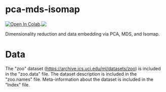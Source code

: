 # pca-mds-isomap

<a href="https://colab.research.google.com/github/mark-antal-csizmadia/pca-mds-isomap/blob/main/pca_mds_isomap.ipynb">
  <img align="center" src="https://colab.research.google.com/assets/colab-badge.svg" alt="Open In Colab"/>
</a>

<a href="https://nbviewer.jupyter.org/github/mark-antal-csizmadia/pca-mds-isomap/blob/main/pca_mds_isomap.ipynb">
  <img align="center" src="https://img.shields.io/badge/Jupyter-Open%20In%20nbviewer-informational?style=flat&logo=Jupyter&logoColor=F37626&color=blue" />
</a>

Dimensionality reduction and data embedding via PCA, MDS, and Isomap.

# Data
The "zoo" dataset (https://archive.ics.uci.edu/ml/datasets/zoo) is included in the "zoo.data" file. The dataset description is included in the "zoo.names" file.
Meta-information about the dataset is included in the "Index" file.
